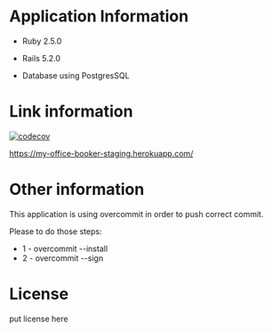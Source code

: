 # Application Information

* Ruby 2.5.0

* Rails 5.2.0

* Database using PostgresSQL

# Link information

[![codecov](https://codecov.io/gh/Mister-MSB/MyOfficeBooker/branch/develop/graph/badge.svg)](https://codecov.io/gh/Mister-MSB/MyOfficeBooker)

https://my-office-booker-staging.herokuapp.com/

# Other information

This application is using overcommit in order to push correct commit.

Please to do those steps:

* 1 - overcommit --install
* 2 - overcommit --sign

# License

put license here
